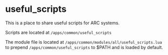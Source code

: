 # useful_scripts

This is a place to share useful scripts for ARC systems.

Scripts are located at ```/apps/common/useful_scripts``` 

The module file is located at ```/apps/common/modules/all/useful_scripts.lua``` to prepend ```/apps/common/useful_scripts``` to $PATH and is loaded by default.